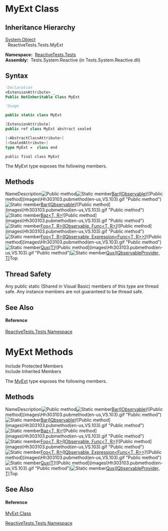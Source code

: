 # MyExt Class

## Inheritance Hierarchy

[System.Object](https://msdn.microsoft.com/en-us/library/e5kfa45b)  
  ReactiveTests.Tests.MyExt

**Namespace:**  [ReactiveTests.Tests](ReactiveTests.Tests\ReactiveTests.Tests.md)  
**Assembly:**  Tests.System.Reactive (in Tests.System.Reactive.dll)

## Syntax

```vb
'Declaration
<ExtensionAttribute> _
Public NotInheritable Class MyExt
```

```vb
'Usage
```

```csharp
public static class MyExt
```

```c++
[ExtensionAttribute]
public ref class MyExt abstract sealed
```

```fsharp
[<AbstractClassAttribute>]
[<SealedAttribute>]
type MyExt =  class end
```

```jscript
public final class MyExt
```

The MyExt type exposes the following members.

## Methods

NameDescription![Public method](images\Hh303103.pubmethod(en-us,VS.103).gif "Public method")![Static member](images\Hh244319.static(en-us,VS.103).gif "Static member")[Bar(IObservable<Int32>)](https://msdn.microsoft.com/en-us/library/m:reactivetests.tests.myext.bar(system.iobservable%7bsystem.int32%7d)(v=VS.103))![Public method](images\Hh303103.pubmethod(en-us,VS.103).gif "Public method")![Static member](images\Hh244319.static(en-us,VS.103).gif "Static member")[Bar(IQbservable<Int32>)](https://msdn.microsoft.com/en-us/library/m:reactivetests.tests.myext.bar(system.reactive.linq.iqbservable%7bsystem.int32%7d)(v=VS.103))![Public method](images\Hh303103.pubmethod(en-us,VS.103).gif "Public method")![Static member](images\Hh244319.static(en-us,VS.103).gif "Static member")[Baz<T, R>](https://msdn.microsoft.com/en-us/library/m:reactivetests.tests.myext.baz%60%602(system.reactive.linq.iqbservable%7b%60%600%7d%2csystem.linq.expressions.expression%7bsystem.func%7b%60%600%2c%60%601%7d%7d)(v=VS.103))![Public method](images\Hh303103.pubmethod(en-us,VS.103).gif "Public method")![Static member](images\Hh244319.static(en-us,VS.103).gif "Static member")[Foo<T, R>(IObservable<T>, Func<T, R>)](https://msdn.microsoft.com/en-us/library/m:reactivetests.tests.myext.foo%60%602(system.iobservable%7b%60%600%7d%2csystem.func%7b%60%600%2c%60%601%7d)(v=VS.103))![Public method](images\Hh303103.pubmethod(en-us,VS.103).gif "Public method")![Static member](images\Hh244319.static(en-us,VS.103).gif "Static member")[Foo<T, R>(IQbservable<T>, Expression<Func<T, R>>)](https://msdn.microsoft.com/en-us/library/m:reactivetests.tests.myext.foo%60%602(system.reactive.linq.iqbservable%7b%60%600%7d%2csystem.linq.expressions.expression%7bsystem.func%7b%60%600%2c%60%601%7d%7d)(v=VS.103))![Public method](images\Hh303103.pubmethod(en-us,VS.103).gif "Public method")![Static member](images\Hh244319.static(en-us,VS.103).gif "Static member")[Qux<T>(T)](https://msdn.microsoft.com/en-us/library/m:reactivetests.tests.myext.qux%60%601(%60%600)(v=VS.103))![Public method](images\Hh303103.pubmethod(en-us,VS.103).gif "Public method")![Static member](images\Hh244319.static(en-us,VS.103).gif "Static member")[Qux<T>(IQbservableProvider, T)](https://msdn.microsoft.com/en-us/library/m:reactivetests.tests.myext.qux%60%601(system.reactive.linq.iqbservableprovider%2c%60%600)(v=VS.103))Top

## Thread Safety

Any public static (Shared in Visual Basic) members of this type are thread safe. Any instance members are not guaranteed to be thread safe.

## See Also

#### Reference

[ReactiveTests.Tests Namespace](ReactiveTests.Tests\ReactiveTests.Tests.md)








# MyExt Methods

Include Protected Members  
Include Inherited Members

The [MyExt](MyExt\MyExt.md) type exposes the following members.

## Methods

NameDescription![Public method](images\Hh303103.pubmethod(en-us,VS.103).gif "Public method")![Static member](images\Hh244319.static(en-us,VS.103).gif "Static member")[Bar(IObservable<Int32>)](https://msdn.microsoft.com/en-us/library/m:reactivetests.tests.myext.bar(system.iobservable%7bsystem.int32%7d)(v=VS.103))![Public method](images\Hh303103.pubmethod(en-us,VS.103).gif "Public method")![Static member](images\Hh244319.static(en-us,VS.103).gif "Static member")[Bar(IQbservable<Int32>)](https://msdn.microsoft.com/en-us/library/m:reactivetests.tests.myext.bar(system.reactive.linq.iqbservable%7bsystem.int32%7d)(v=VS.103))![Public method](images\Hh303103.pubmethod(en-us,VS.103).gif "Public method")![Static member](images\Hh244319.static(en-us,VS.103).gif "Static member")[Baz<T, R>](https://msdn.microsoft.com/en-us/library/m:reactivetests.tests.myext.baz%60%602(system.reactive.linq.iqbservable%7b%60%600%7d%2csystem.linq.expressions.expression%7bsystem.func%7b%60%600%2c%60%601%7d%7d)(v=VS.103))![Public method](images\Hh303103.pubmethod(en-us,VS.103).gif "Public method")![Static member](images\Hh244319.static(en-us,VS.103).gif "Static member")[Foo<T, R>(IObservable<T>, Func<T, R>)](https://msdn.microsoft.com/en-us/library/m:reactivetests.tests.myext.foo%60%602(system.iobservable%7b%60%600%7d%2csystem.func%7b%60%600%2c%60%601%7d)(v=VS.103))![Public method](images\Hh303103.pubmethod(en-us,VS.103).gif "Public method")![Static member](images\Hh244319.static(en-us,VS.103).gif "Static member")[Foo<T, R>(IQbservable<T>, Expression<Func<T, R>>)](https://msdn.microsoft.com/en-us/library/m:reactivetests.tests.myext.foo%60%602(system.reactive.linq.iqbservable%7b%60%600%7d%2csystem.linq.expressions.expression%7bsystem.func%7b%60%600%2c%60%601%7d%7d)(v=VS.103))![Public method](images\Hh303103.pubmethod(en-us,VS.103).gif "Public method")![Static member](images\Hh244319.static(en-us,VS.103).gif "Static member")[Qux<T>(T)](https://msdn.microsoft.com/en-us/library/m:reactivetests.tests.myext.qux%60%601(%60%600)(v=VS.103))![Public method](images\Hh303103.pubmethod(en-us,VS.103).gif "Public method")![Static member](images\Hh244319.static(en-us,VS.103).gif "Static member")[Qux<T>(IQbservableProvider, T)](https://msdn.microsoft.com/en-us/library/m:reactivetests.tests.myext.qux%60%601(system.reactive.linq.iqbservableprovider%2c%60%600)(v=VS.103))Top

## See Also

#### Reference

[MyExt Class](MyExt\MyExt.md)

[ReactiveTests.Tests Namespace](ReactiveTests.Tests\ReactiveTests.Tests.md)




